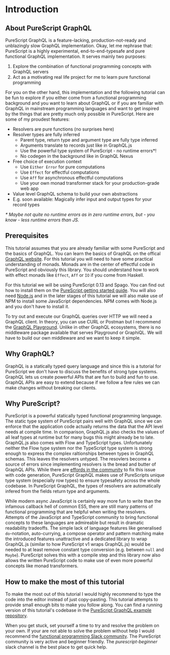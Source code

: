 # Introduction

## About PureScript GraphQL

PureScript GraphQL is a feature-lacking, production-not-ready and unblazingly slow GraphQL implementation.
Okay, let me rephrase that: PureScript is a highly experimental, end-to-end-typesafe and pure functional GraphQL implementation.
It serves mainly two purposes:

1. Explore the combination of functional programming concepts with GraphQL servers
2. Act as a motivating real life project for me to learn pure functional programming

For you on the other hand, this implementation and the following tutorial can be fun to explore if you either come from a functional programming background and you want to learn about GraphQL or if you are familiar with GraphQL in mainstream programming languages and want to get inspired by the things that are pretty much only possible in PureScript.
Here are some of my proudest features:

- Resolvers are pure functions (no surprises here)
- Resolver types are fully inferred
  - Parent type, return type and argument type are fully type inferred
  - Arguments translate to records just like in GraphQL.js
  - Use the powerful type system of PureScript - no runtime errors\*!
  - No codegen in the background like in GraphQL Nexus
- Free choice of execution context
  - Use `Either Error` for pure computations
  - Use `Effect` for effectful computations
  - Use `Aff` for asynchronous effectful computations
  - Use your own monad transformer stack for your production-grade web app
- Value level GraphQL schema to build your own abstractions
- E.g. soon available: Magically infer input and output types for your record types

_\* Maybe not quite no runtime errors as in zero runtime errors, but - you know - less runtime errors than JS._

## Prerequisites

This tutorial assumes that you are already familiar with some PureScript and the basics of GraphQL.
You can learn the basics of GraphQL on the offical [GraphQL website](http://graphql.org).
For this tutorial you will need to have some practical understanding of monads.
Monads are in the center of effectful code in PureScript and obviously this library.
You should understand how to work with effect monads like `Effect`, `Aff` or `IO` if you come from Haskell.

For this tutorial we will be using PureScript 0.13 and Spago.
You can find out how to install them on the [PureScript getting started guide](https://github.com/purescript/documentation/blob/master/guides/Getting-Started.md).
You will also need [Node.js](http://nodejs.org) and in the later stages of this tutorial we will also make use of NPM to install some JavaScript dependencies.
NPM comes with Node.js and you don't have to install it.

To try out and execute our GraphQL queries over HTTP we will need a GraphQL client.
In theory, you can use CURL or Postman but I recommend the [GraphQL Playground](https://github.com/prisma-labs/graphql-playground).
Unlike in other GraphQL ecosystems, there is no middleware package available that serves Playground or GraphiQL.
We will have to build our own middleware and we want to keep it simple.

## Why GraphQL?

GraphQL is a statically typed query language and since this is a tutorial for PureScript we don't have to discuss the benefits of strong type systems.
GraphQL lets us create powerful APIs that are fun to build and fun to use.
GraphQL APIs are easy to extend because if we follow a few rules we can make changes without breaking our clients.

## Why PureScript?

PureScript is a powerful statically typed functional programming language.
The static type system of PureScript pairs well with GraphQL since we can enforce that the application code actually returns the data that the API level needs at compile time.
In comparison, GraphQL.js also checks the values of all leaf types at runtime but for many bugs this might already be to late.
GraphQL.js also comes with Flow and TypeScript types.
Unfortunately neither the Flow type system nor the TypeScript type system is strong enough to express the complex raltionships between types in GraphQL schemas.
This leaves the resolvers untyped.
The resovlers become a source of errors since implementing resolvers is the bread and butter of GraphQL APIs.
While there are [effords in the community](https://github.com/graphql-nexus/nexus) to fix this issue with code generation, PureScript GraphQL makes use of PureScripts unique type system (especially row types) to ensure typesafety across the whole codebase.
In PureScript GraphQL, the types of resolvers are automatically infered from the fields return type and arguments.

While modern async JavaScript is certainly way more fun to write than the infamous callback hell of common ES5, there are still many patterns of functional programming that are helpful when writing the resolvers.
Attempts of the JavaScript and TypeScript community to bring functional concepts to these languages are admireable but result in dramatic readability tradeoffs.
The simple lack of language features like generalised `do`-notation, auto-currying, a compose operator and pattern matching make the introduced features unattractive and a dedicated library to wrap GraphQL.js (similar to how PureScript v1 wraps GraphQL.js) would be needed to at least remove constant type conversion (e.g. between `null` and `Maybe`).
PureScript solves this with a compile step and this library now also allows the written PureScript code to make use of even more powerful concepts like monad transformers.

## How to make the most of this tutorial

To make the most out of this tutorial I would highly recommend to type the code into the editor instead of just copy-pasting.
This tutorial attempts to provide small enough bits to make you follow along.
You can find a running version of this tutorial's codebase in the [PureScript GraphQL example repository](https://github.com/hendrikniemann/purescript-graphql-example).

When you get stuck, set yourself a time to try and resolve the problem on your own.
If your are not able to solve the problem without help I would recommend the [functional programming Slack community](https://fpchat-invite.herokuapp.com/).
The PureScript community is very active and beginner friendly.
The _purescript-beginner_ slack channel is the best place to get quick help.
